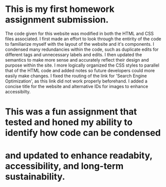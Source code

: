 # This is my first homework assignment submission.
The code given for this website was modified in both the HTML and CSS files associated.
I first made an effort to look through the entirity of the code to familiarize myself with
the layout of the website and it's components.
I condensed many redundancies within the code, such as duplicate edits for different tags and unnecessary
labels and edits.
I then updated the semantics to make more sense and accurately reflect their design and purpose within the site.
I more logically organized the CSS styles to parallel that of the HTML code and added notes so future developers
could more easily make changes.
I fixed the routing of the link for 'Search Engine Optimization', as this link did not work properly beforehand.
I added a concise title for the website and alternative IDs for images to enhance accessibilty.

# This was a fun assignment that tested and honed my ability to identify how code can be condensed
# and updated to enhance readabity, accessibility, and long-term sustainability.